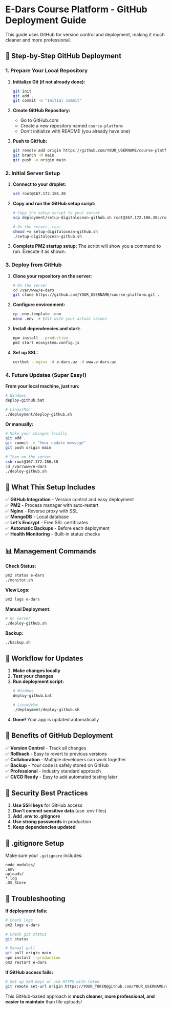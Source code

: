 # E-Dars Course Platform - GitHub Deployment Guide

This guide uses GitHub for version control and deployment, making it much cleaner and more professional.

## 🚀 **Step-by-Step GitHub Deployment**

### **1. Prepare Your Local Repository**

1. **Initialize Git (if not already done):**
   ```bash
   git init
   git add .
   git commit -m "Initial commit"
   ```

2. **Create GitHub Repository:**
   - Go to GitHub.com
   - Create a new repository named `course-platform`
   - Don't initialize with README (you already have one)

3. **Push to GitHub:**
   ```bash
   git remote add origin https://github.com/YOUR_USERNAME/course-platform.git
   git branch -M main
   git push -u origin main
   ```

### **2. Initial Server Setup**

1. **Connect to your droplet:**
   ```bash
   ssh root@167.172.186.30
   ```

2. **Copy and run the GitHub setup script:**
   ```bash
   # Copy the setup script to your server
   scp deployment/setup-digitalocean-github.sh root@167.172.186.30:/root/
   
   # On the server, run:
   chmod +x setup-digitalocean-github.sh
   ./setup-digitalocean-github.sh
   ```

3. **Complete PM2 startup setup:**
   The script will show you a command to run. Execute it as shown.

### **3. Deploy from GitHub**

1. **Clone your repository on the server:**
   ```bash
   # On the server
   cd /var/www/e-dars
   git clone https://github.com/YOUR_USERNAME/course-platform.git .
   ```

2. **Configure environment:**
   ```bash
   cp .env.template .env
   nano .env  # Edit with your actual values
   ```

3. **Install dependencies and start:**
   ```bash
   npm install --production
   pm2 start ecosystem.config.js
   ```

4. **Set up SSL:**
   ```bash
   certbot --nginx -d e-dars.uz -d www.e-dars.uz
   ```

### **4. Future Updates (Super Easy!)**

**From your local machine, just run:**
```bash
# Windows
deploy-github.bat

# Linux/Mac
./deployment/deploy-github.sh
```

**Or manually:**
```bash
# Make your changes locally
git add .
git commit -m "Your update message"
git push origin main

# Then on the server
ssh root@167.172.186.30
cd /var/www/e-dars
./deploy-github.sh
```

## 🔧 **What This Setup Includes**

✅ **GitHub Integration** - Version control and easy deployment  
✅ **PM2** - Process manager with auto-restart  
✅ **Nginx** - Reverse proxy with SSL  
✅ **MongoDB** - Local database  
✅ **Let's Encrypt** - Free SSL certificates  
✅ **Automatic Backups** - Before each deployment  
✅ **Health Monitoring** - Built-in status checks  

## 📊 **Management Commands**

**Check Status:**
```bash
pm2 status e-dars
./monitor.sh
```

**View Logs:**
```bash
pm2 logs e-dars
```

**Manual Deployment:**
```bash
# On server
./deploy-github.sh
```

**Backup:**
```bash
./backup.sh
```

## 🔄 **Workflow for Updates**

1. **Make changes locally**
2. **Test your changes**
3. **Run deployment script:**
   ```bash
   # Windows
   deploy-github.bat
   
   # Linux/Mac  
   ./deployment/deploy-github.sh
   ```
4. **Done!** Your app is updated automatically

## 🎯 **Benefits of GitHub Deployment**

✅ **Version Control** - Track all changes  
✅ **Rollback** - Easy to revert to previous versions  
✅ **Collaboration** - Multiple developers can work together  
✅ **Backup** - Your code is safely stored on GitHub  
✅ **Professional** - Industry standard approach  
✅ **CI/CD Ready** - Easy to add automated testing later  

## 🔐 **Security Best Practices**

1. **Use SSH keys** for GitHub access
2. **Don't commit sensitive data** (use .env files)
3. **Add .env to .gitignore**
4. **Use strong passwords** in production
5. **Keep dependencies updated**

## 📝 **.gitignore Setup**

Make sure your `.gitignore` includes:
```
node_modules/
.env
uploads/
*.log
.DS_Store
```

## 🚨 **Troubleshooting**

**If deployment fails:**
```bash
# Check logs
pm2 logs e-dars

# Check git status
git status

# Manual pull
git pull origin main
npm install --production
pm2 restart e-dars
```

**If GitHub access fails:**
```bash
# Set up SSH keys or use HTTPS with token
git remote set-url origin https://YOUR_TOKEN@github.com/YOUR_USERNAME/course-platform.git
```

This GitHub-based approach is **much cleaner, more professional, and easier to maintain** than file uploads! 